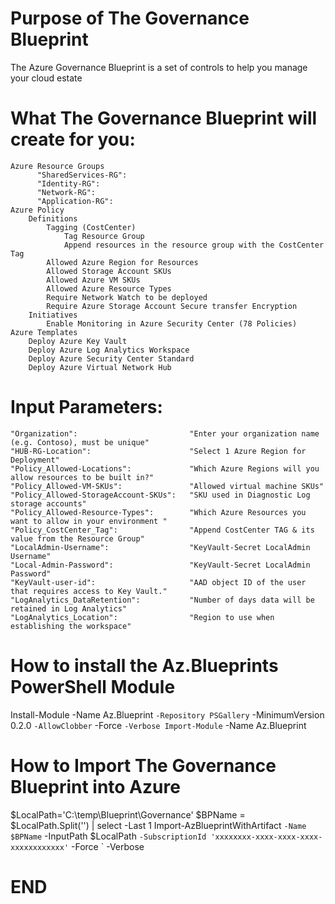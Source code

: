 
**Purpose of The Governance Blueprint**
============================
The Azure Governance Blueprint is a set of controls to help you manage your cloud estate

		
**What The Governance Blueprint will create for you:**
============================
	Azure Resource Groups
		  "SharedServices-RG": 
		  "Identity-RG": 
		  "Network-RG": 
		  "Application-RG": 
	Azure Policy
		Definitions
			Tagging (CostCenter)
				Tag Resource Group
				Append resources in the resource group with the CostCenter Tag
			Allowed Azure Region for Resources
			Allowed Storage Account SKUs
			Allowed Azure VM SKUs	
			Allowed Azure Resource Types
			Require Network Watch to be deployed 
			Require Azure Storage Account Secure transfer Encryption
		Initiatives
			Enable Monitoring in Azure Security Center (78 Policies)			
	Azure Templates
		Deploy Azure Key Vault 
		Deploy Azure Log Analytics Workspace
		Deploy Azure Security Center Standard
		Deploy Azure Virtual Network Hub

			
**Input Parameters:**
============================
	"Organization":							"Enter your organization name (e.g. Contoso), must be unique"
    "HUB-RG-Location":						"Select 1 Azure Region for Deployment"
    "Policy_Allowed-Locations":				"Which Azure Regions will you allow resources to be built in?"
    "Policy_Allowed-VM-SKUs":				"Allowed virtual machine SKUs"
    "Policy_Allowed-StorageAccount-SKUs":	"SKU used in Diagnostic Log storage accounts"
	"Policy_Allowed-Resource-Types":		"Which Azure Resources you want to allow in your environment "
    "Policy_CostCenter_Tag":				"Append CostCenter TAG & its value from the Resource Group"
    "LocalAdmin-Username":					"KeyVault-Secret LocalAdmin Username"
    "Local-Admin-Password":					"KeyVault-Secret LocalAdmin Password"
    "KeyVault-user-id":						"AAD object ID of the user that requires access to Key Vault."
	"LogAnalytics_DataRetention":			"Number of days data will be retained in Log Analytics"
    "LogAnalytics_Location":				"Region to use when establishing the workspace"


**How to install the Az.Blueprints PowerShell Module**
============================
Install-Module -Name Az.Blueprint `
    -Repository PSGallery `
    -MinimumVersion 0.2.0 `
    -AllowClobber `
    -Force `
    -Verbose
Import-Module `
    -Name Az.Blueprint


**How to Import The Governance Blueprint into Azure**
============================
$LocalPath='C:\temp\Blueprint\Governance'
$BPName = $LocalPath.Split('\') | select -Last 1
Import-AzBlueprintWithArtifact `
    -Name $BPName `
    -InputPath $LocalPath `
    -SubscriptionId 'xxxxxxxx-xxxx-xxxx-xxxx-xxxxxxxxxxxx' `
    -Force `
    -Verbose


**END**
============================